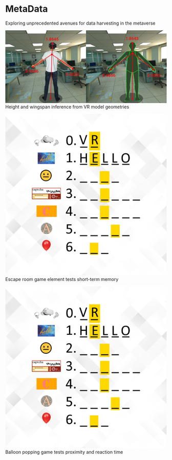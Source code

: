 # MetaData
Exploring unprecedented avenues for data harvesting in the metaverse

![demo1](demo1.png)
Height and wingspan inference from VR model geometries


![demo2](demo2.png)
Escape room game element tests short-term memory


![demo3](demo2.png)
Balloon popping game tests proximity and reaction time
